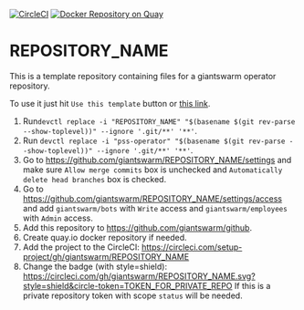 [![CircleCI](https://circleci.com/gh/giantswarm/pss-operator.svg?&style=shield)](https://circleci.com/gh/giantswarm/pss-operator)
[![Docker Repository on Quay](https://quay.io/repository/giantswarm/pss-operator/status "Docker Repository on Quay")](https://quay.io/repository/giantswarm/pss-operator)

# REPOSITORY_NAME

This is a template repository containing files for a giantswarm
operator repository.

To use it just hit `Use this template` button or [this
link][generate].

1. Run`devctl replace -i "REPOSITORY_NAME" "$(basename $(git rev-parse
   --show-toplevel))" --ignore '.git/**' '**'`.
2. Run `devctl replace -i "pss-operator" "$(basename $(git rev-parse
   --show-toplevel))" --ignore '.git/**' '**'`.
3. Go to https://github.com/giantswarm/REPOSITORY_NAME/settings and make sure `Allow
   merge commits` box is unchecked and `Automatically delete head branches` box
   is checked.
4. Go to https://github.com/giantswarm/REPOSITORY_NAME/settings/access and add
   `giantswarm/bots` with `Write` access and `giantswarm/employees` with
   `Admin` access.
5. Add this repository to https://github.com/giantswarm/github.
6. Create quay.io docker repository if needed.
7. Add the project to the CircleCI:
   https://circleci.com/setup-project/gh/giantswarm/REPOSITORY_NAME
8. Change the badge (with style=shield):
   https://circleci.com/gh/giantswarm/REPOSITORY_NAME.svg?style=shield&circle-token=TOKEN_FOR_PRIVATE_REPO
   If this is a private repository token with scope `status` will be needed.

[generate]: https://github.com/giantswarm/pss-operator/generate
